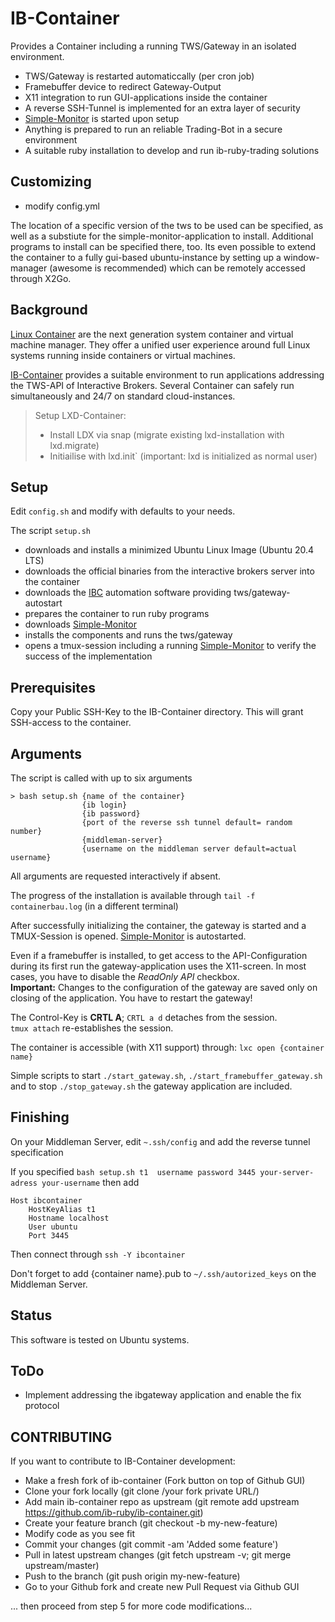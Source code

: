 # IB-Container

Provides a Container including a running TWS/Gateway  in an isolated environment. 

* TWS/Gateway is restarted automaticcally (per cron job)
* Framebuffer device to redirect Gateway-Output
* X11 integration to run GUI-applications inside the container
* A reverse SSH-Tunnel is implemented for an extra layer of security
* [Simple-Monitor](https://github.com/ib-ruby/simple-monitor) is started upon setup
* Anything is prepared to run an reliable Trading-Bot in a secure environment
* A suitable ruby installation to develop and run ib-ruby-trading solutions

## Customizing
* modify config.yml

The location of a specific version of the tws to be used can be specified, as well as a substiute for the simple-monitor-application to install. Additional programs to install  can be specified there, too. Its even possible to extend the container to a fully gui-based ubuntu-instance by setting up a window-manager (awesome is recommended) which can be remotely accessed through X2Go. 


## Background

[Linux Container](https://linuxcontainers.org/)  are the next generation system container and virtual machine manager.
They offer a unified user experience around full Linux systems running inside containers or virtual machines.


[IB-Container](https://github.com/ib-ruby/ib-container) provides a suitable environment to run applications addressing 
the TWS-API of Interactive Brokers. Several Container can safely run simultaneously and 24/7 on standard cloud-instances. 

> Setup LXD-Container:
>  * Install LDX via snap  (migrate existing lxd-installation with lxd.migrate)
>  * Initiailise with lxd.init`  (important: lxd is initialized as normal user) 


## Setup

Edit `config.sh` and modify with defaults to your needs. 

The script `setup.sh` 
* downloads and installs a minimized Ubuntu Linux Image  (Ubuntu 20.4 LTS)
* downloads the official binaries from the interactive brokers server into the container
* downloads the [IBC](https://github.com/IbcAlpha/IBC) automation software providing  tws/gateway-autostart
* prepares the container to run ruby programs
* downloads [Simple-Monitor](https://github.com/ib-ruby/simple-monitor) 
* installs the components and runs the tws/gateway
* opens a tmux-session including a running [Simple-Monitor](https://github.com/ib-ruby/simple-monitor) to verify the success of the implementation

## Prerequisites

Copy your Public SSH-Key to the IB-Container directory. This will grant SSH-access to the container.


## Arguments

The script is called with up to six arguments

```
> bash setup.sh {name of the container}  
                {ib login}
                {ib password}
                {port of the reverse ssh tunnel default= random number}
                {middleman-server}
                {username on the middleman server default=actual username}

```
All arguments are requested interactively if absent.

The progress of the installation is available through `tail -f containerbau.log`  (in a different terminal)

After successfully initializing the container, the gateway is started  and a TMUX-Session 
is opened. [Simple-Monitor](https://github.com/ib-ruby/simple-monitor)  is autostarted.
 
Even if a framebuffer is installed, to get access to the API-Configuration during its first run the gateway-application uses the X11-screen.  In most cases, you have to disable the _ReadOnly API_ checkbox.  
**Important:** Changes to the configuration of the gateway are saved only  on  closing of the application. You have to restart the gateway!

The Control-Key is **CRTL A**;  `CRTL a d`  detaches from the session.  
`tmux attach` re-establishes the session.

The container is accessible (with X11 support)  through: `lxc open {container name}`

Simple scripts to start `./start_gateway.sh`, `./start_framebuffer_gateway.sh` and to stop `./stop_gateway.sh` the 
gateway application are included. 

## Finishing

On your Middleman Server, edit `~.ssh/config` and add the reverse tunnel specification

If you specified `bash setup.sh t1  username password 3445 your-server-adress your-username` then add
 
```
Host ibcontainer
    HostKeyAlias t1
    Hostname localhost
    User ubuntu
    Port 3445
``` 
Then connect through `ssh -Y ibcontainer`

Don't forget to add {container name}.pub to `~/.ssh/autorized_keys` on the Middleman Server. 


## Status

This  software is tested on Ubuntu systems. 

## ToDo

* Implement addressing the ibgateway  application and enable the fix protocol

## CONTRIBUTING

If you want to contribute to IB-Container development:

  *  Make a fresh fork of ib-container (Fork button on top of Github GUI)
  *  Clone your fork locally (git clone /your fork private URL/)
  *  Add main ib-container repo as upstream (git remote add upstream https://github.com/ib-ruby/ib-container.git)
  *  Create your feature branch (git checkout -b my-new-feature)
  *  Modify code as you see fit
  *  Commit your changes (git commit -am 'Added some feature')
  *  Pull in latest upstream changes (git fetch upstream -v; git merge upstream/master)
  *  Push to the branch (git push origin my-new-feature)
  *  Go to your Github fork and create new Pull Request via Github GUI

... then proceed from step 5 for more code modifications... 


